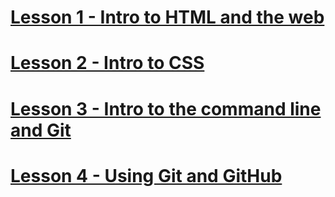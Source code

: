 # [Lesson 1 - Intro to HTML and the web](lesson-1-html-intro.md)
# [Lesson 2 - Intro to CSS](lesson-2-css-intro.md)
# [Lesson 3 - Intro to the command line and Git](lesson-3-command-line.md)
# [Lesson 4 - Using Git and GitHub](lesson-4-git.md)